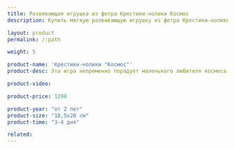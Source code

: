 ```yaml
---
title: Развивающая игрушка из фетра Крестики-нолики Космос
description: Купить мягкую развивающую игрушку из фетра Крестики-нолики Космос в магазине KiddyTrick

layout: product
permalink: /:path

weight: 5

product-name: 'Крестики-нолики "Космос"'
product-desc: Эта игра непременно порадует маленького любителя космоса. Ракета и летающая тарелка поборются за победу и за чудесный приз, который заранее придумает вместе с соперником. Шнуровка потренирует мелкую моторику малыша. 

product-video:

product-price: 1200

product-year: "от 2 лет"
product-size: "18,5х20 см"
product-time: "3-4 дня"

related:
---
```

	